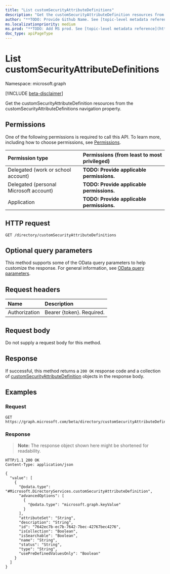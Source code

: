 ```yaml
---
title: "List customSecurityAttributeDefinitions"
description: "Get the customSecurityAttributeDefinition resources from the customSecurityAttributeDefinitions navigation property."
author: "**TODO: Provide Github Name. See [topic-level metadata reference](https://msgo.azurewebsites.net/add/document/guidelines/metadata.html#topic-level-metadata)**"
ms.localizationpriority: medium
ms.prod: "**TODO: Add MS prod. See [topic-level metadata reference](https://msgo.azurewebsites.net/add/document/guidelines/metadata.html#topic-level-metadata)**"
doc_type: apiPageType
---
```


# List customSecurityAttributeDefinitions
Namespace: microsoft.graph

[!INCLUDE [beta-disclaimer](../../includes/beta-disclaimer.md)]

Get the customSecurityAttributeDefinition resources from the customSecurityAttributeDefinitions navigation property.

## Permissions
One of the following permissions is required to call this API. To learn more, including how to choose permissions, see [Permissions](/graph/permissions-reference).

|Permission type|Permissions (from least to most privileged)|
|:---|:---|
|Delegated (work or school account)|**TODO: Provide applicable permissions.**|
|Delegated (personal Microsoft account)|**TODO: Provide applicable permissions.**|
|Application|**TODO: Provide applicable permissions.**|

## HTTP request

<!-- {
  "blockType": "ignored"
}
-->
``` http
GET /directory/customSecurityAttributeDefinitions
```

## Optional query parameters
This method supports some of the OData query parameters to help customize the response. For general information, see [OData query parameters](/graph/query-parameters).

## Request headers
|Name|Description|
|:---|:---|
|Authorization|Bearer {token}. Required.|

## Request body
Do not supply a request body for this method.

## Response

If successful, this method returns a `200 OK` response code and a collection of [customSecurityAttributeDefinition](../resources/customsecurityattributedefinition.md) objects in the response body.

## Examples

### Request
<!-- {
  "blockType": "request",
  "name": "list_customsecurityattributedefinition"
}
-->
``` http
GET https://graph.microsoft.com/beta/directory/customSecurityAttributeDefinitions
```


### Response
>**Note:** The response object shown here might be shortened for readability.
<!-- {
  "blockType": "response",
  "truncated": true,
  "@odata.type": "Collection(Microsoft.DirectoryServices.customSecurityAttributeDefinition)"
}
-->
``` http
HTTP/1.1 200 OK
Content-Type: application/json

{
  "value": [
    {
      "@odata.type": "#Microsoft.DirectoryServices.customSecurityAttributeDefinition",
      "advancedOptions": [
        {
          "@odata.type": "microsoft.graph.keyValue"
        }
      ],
      "attributeSet": "String",
      "description": "String",
      "id": "7642ec7b-ec7b-7642-7bec-42767bec4276",
      "isCollection": "Boolean",
      "isSearchable": "Boolean",
      "name": "String",
      "status": "String",
      "type": "String",
      "usePreDefinedValuesOnly": "Boolean"
    }
  ]
}
```

